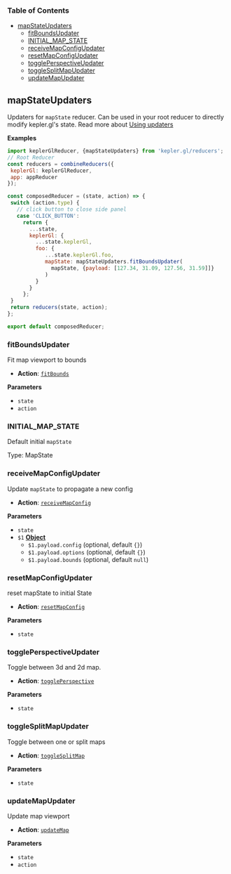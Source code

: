 <!-- Generated by documentation.js. Update this documentation by updating the source code. -->

### Table of Contents

-   [mapStateUpdaters][1]
    -   [fitBoundsUpdater][3]
    -   [INITIAL_MAP_STATE][5]
    -   [receiveMapConfigUpdater][6]
    -   [resetMapConfigUpdater][8]
    -   [togglePerspectiveUpdater][10]
    -   [toggleSplitMapUpdater][12]
    -   [updateMapUpdater][14]

## mapStateUpdaters

Updaters for `mapState` reducer. Can be used in your root reducer to directly modify kepler.gl's state.
Read more about [Using updaters][16]

**Examples**

```javascript
import keplerGlReducer, {mapStateUpdaters} from 'kepler.gl/reducers';
// Root Reducer
const reducers = combineReducers({
 keplerGl: keplerGlReducer,
 app: appReducer
});

const composedReducer = (state, action) => {
 switch (action.type) {
   // click button to close side panel
   case 'CLICK_BUTTON':
     return {
       ...state,
       keplerGl: {
         ...state.keplerGl,
         foo: {
            ...state.keplerGl.foo,
            mapState: mapStateUpdaters.fitBoundsUpdater(
              mapState, {payload: [127.34, 31.09, 127.56, 31.59]]}
            )
         }
       }
     };
 }
 return reducers(state, action);
};

export default composedReducer;
```

### fitBoundsUpdater

Fit map viewport to bounds

-   **Action**: [`fitBounds`][17]

**Parameters**

-   `state`  
-   `action`  

### INITIAL_MAP_STATE

Default initial `mapState`

Type: MapState

### receiveMapConfigUpdater

Update `mapState` to propagate a new config

-   **Action**: [`receiveMapConfig`][18]

**Parameters**

-   `state`  
-   `$1` **[Object][19]** 
    -   `$1.payload.config`   (optional, default `{}`)
    -   `$1.payload.options`   (optional, default `{}`)
    -   `$1.payload.bounds`   (optional, default `null`)

### resetMapConfigUpdater

reset mapState to initial State

-   **Action**: [`resetMapConfig`][20]

**Parameters**

-   `state`  

### togglePerspectiveUpdater

Toggle between 3d and 2d map.

-   **Action**: [`togglePerspective`][21]

**Parameters**

-   `state`  

### toggleSplitMapUpdater

Toggle between one or split maps

-   **Action**: [`toggleSplitMap`][22]

**Parameters**

-   `state`  

### updateMapUpdater

Update map viewport

-   **Action**: [`updateMap`][23]

**Parameters**

-   `state`  
-   `action`  

[1]: #mapstateupdaters

[2]: #examples

[3]: #fitboundsupdater

[4]: #parameters

[5]: #initial_map_state

[6]: #receivemapconfigupdater

[7]: #parameters-1

[8]: #resetmapconfigupdater

[9]: #parameters-2

[10]: #toggleperspectiveupdater

[11]: #parameters-3

[12]: #togglesplitmapupdater

[13]: #parameters-4

[14]: #updatemapupdater

[15]: #parameters-5

[16]: ../advanced-usage/using-updaters.md

[17]: ../actions/actions.md#fitbounds

[18]: ../actions/actions.md#receivemapconfig

[19]: https://developer.mozilla.org/docs/Web/JavaScript/Reference/Global_Objects/Object

[20]: ../actions/actions.md#resetmapconfig

[21]: ../actions/actions.md#toggleperspective

[22]: ../actions/actions.md#togglesplitmap

[23]: ../actions/actions.md#updatemap
